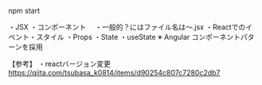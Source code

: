 npm start

・JSX
・コンポーネント
　・一般的？にはファイル名は〜.jsx
・Reactでのイベント・スタイル
・Props
・State
  ・useState
  ※ Angular コンポーネントパターンを採用

【参考】
・reactバージョン変更
https://qiita.com/tsubasa_k0814/items/d90254c807c7280c2db7